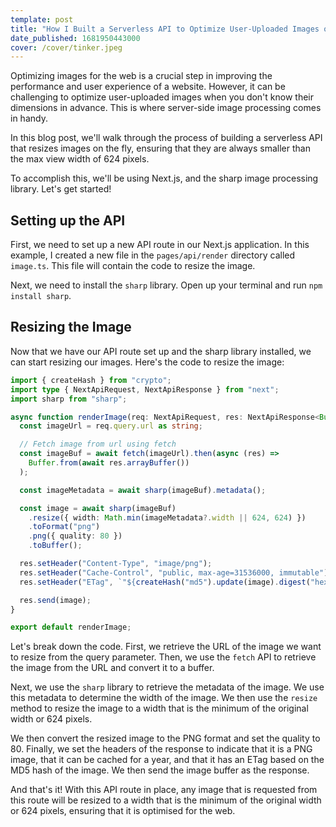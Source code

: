 ```yaml
---
template: post
title: "How I Built a Serverless API to Optimize User-Uploaded Images on the Fly"
date_published: 1681950443000
cover: /cover/tinker.jpeg
---
```


Optimizing images for the web is a crucial step in improving the performance and user experience of a website. However, it can be challenging to optimize user-uploaded images when you don't know their dimensions in advance. This is where server-side image processing comes in handy.

In this blog post, we'll walk through the process of building a serverless API that resizes images on the fly, ensuring that they are always smaller than the max view width of 624 pixels.

To accomplish this, we'll be using Next.js, and the sharp image processing library. Let's get started!

## Setting up the API

First, we need to set up a new API route in our Next.js application. In this example, I created a new file in the `pages/api/render` directory called `image.ts`. This file will contain the code to resize the image.

Next, we need to install the `sharp` library. Open up your terminal and run `npm install sharp`.

## Resizing the Image

Now that we have our API route set up and the sharp library installed, we can start resizing our images. Here's the code to resize the image:

```typescript
import { createHash } from "crypto";
import type { NextApiRequest, NextApiResponse } from "next";
import sharp from "sharp";

async function renderImage(req: NextApiRequest, res: NextApiResponse<Buffer>) {
  const imageUrl = req.query.url as string;

  // Fetch image from url using fetch
  const imageBuf = await fetch(imageUrl).then(async (res) =>
    Buffer.from(await res.arrayBuffer())
  );

  const imageMetadata = await sharp(imageBuf).metadata();

  const image = await sharp(imageBuf)
    .resize({ width: Math.min(imageMetadata?.width || 624, 624) })
    .toFormat("png")
    .png({ quality: 80 })
    .toBuffer();

  res.setHeader("Content-Type", "image/png");
  res.setHeader("Cache-Control", "public, max-age=31536000, immutable");
  res.setHeader("ETag", `"${createHash("md5").update(image).digest("hex")}"`);

  res.send(image);
}

export default renderImage;
```

Let's break down the code. First, we retrieve the URL of the image we want to resize from the query parameter. Then, we use the `fetch` API to retrieve the image from the URL and convert it to a buffer.

Next, we use the `sharp` library to retrieve the metadata of the image. We use this metadata to determine the width of the image. We then use the `resize` method to resize the image to a width that is the minimum of the original width or 624 pixels.

We then convert the resized image to the PNG format and set the quality to 80. Finally, we set the headers of the response to indicate that it is a PNG image, that it can be cached for a year, and that it has an ETag based on the MD5 hash of the image. We then send the image buffer as the response.

And that's it! With this API route in place, any image that is requested from this route will be resized to a width that is the minimum of the original width or 624 pixels, ensuring that it is optimised for the web.